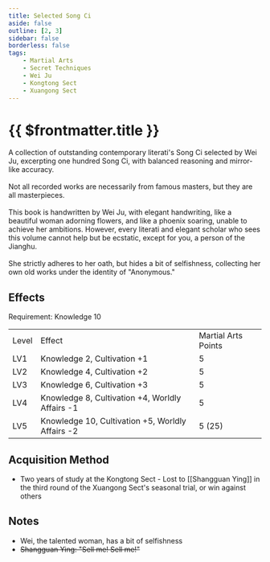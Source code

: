 ```yaml
---
title: Selected Song Ci
aside: false
outline: [2, 3]
sidebar: false
borderless: false
tags:
    - Martial Arts
    - Secret Techniques
    - Wei Ju
    - Kongtong Sect
    - Xuangong Sect
---
```


# {{ $frontmatter.title }}

<BookItemIcon :size="`medium`" :needLink="false" :no="8105" :style="'float: right;'" />

A collection of outstanding contemporary literati's Song Ci selected by Wei Ju, excerpting one hundred Song Ci, with balanced reasoning and mirror-like accuracy.
<br><br>
Not all recorded works are necessarily from famous masters, but they are all masterpieces.
<br><br>
This book is handwritten by Wei Ju, with elegant handwriting, like a beautiful woman adorning flowers, and like a phoenix soaring, unable to achieve her ambitions. However, every literati and elegant scholar who sees this volume cannot help but be ecstatic, except for you, a person of the Jianghu.
<br><br>
She strictly adheres to her oath, but hides a bit of selfishness, collecting her own old works under the identity of "Anonymous."
<br clear="all" />

## Effects

Requirement: Knowledge 10

<table>
    <tr>
        <td>Level</td>
        <td>Effect</td>
        <td>Martial Arts Points</td>
    </tr>
    <tr>
        <td>LV1</td>
        <td>Knowledge 2, Cultivation +1</td>
        <td>5</td>
    </tr>
    <tr>
        <td>LV2</td>
        <td>Knowledge 4, Cultivation +2</td>
        <td>5</td>
    </tr>
    <tr>
        <td>LV3</td>
        <td>Knowledge 6, Cultivation +3</td>
        <td>5</td>
    </tr>
    <tr>
        <td>LV4</td>
        <td>Knowledge 8, Cultivation +4, Worldly Affairs -1</td>
        <td>5</td>
    </tr>
    <tr>
        <td>LV5</td>
        <td>Knowledge 10, Cultivation +5, Worldly Affairs -2</td>
        <td>5 (25)</td>
    </tr>
</table>

## Acquisition Method

-   Two years of study at the Kongtong Sect - Lost to [[Shangguan Ying]] in the third round of the Xuangong Sect's seasonal trial, or win against others

## Notes

-   Wei, the talented woman, has a bit of selfishness
-   ~~Shangguan Ying: "Sell me! Sell me!"~~